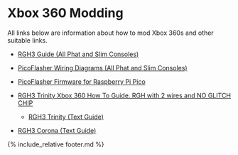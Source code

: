 # Xbox 360 Modding

All links below are information about how to mod Xbox 360s and other suitable links.

* [RGH3 Guide (All Phat and Slim Consoles)](https://www.se7ensins.com/forums/threads/rgh-3-0-guide-phat-slim-includes-quick-tool.1832979/)
* [PicoFlasher Wiring Diagrams (All Phat and Slim Consoles)](https://weekendmodder.com/picoflasher.html)
* [PicoFlasher Firmware for Raspberry Pi Pico](https://github.com/X360Tools/PicoFlasher)

* [RGH3 Trinity Xbox 360 How To Guide. RGH with 2 wires and NO GLITCH CHIP](https://www.youtube.com/watch?v=Wbi4B3gtqiw)
    * [RGH3 Trinity (Text Guide)](https://weekendmodder.com/RGH3-Trinity.html)
* [RGH3 Corona (Text Guide)](https://weekendmodder.com/RGH3-Corona.html)

{% include_relative footer.md %}
